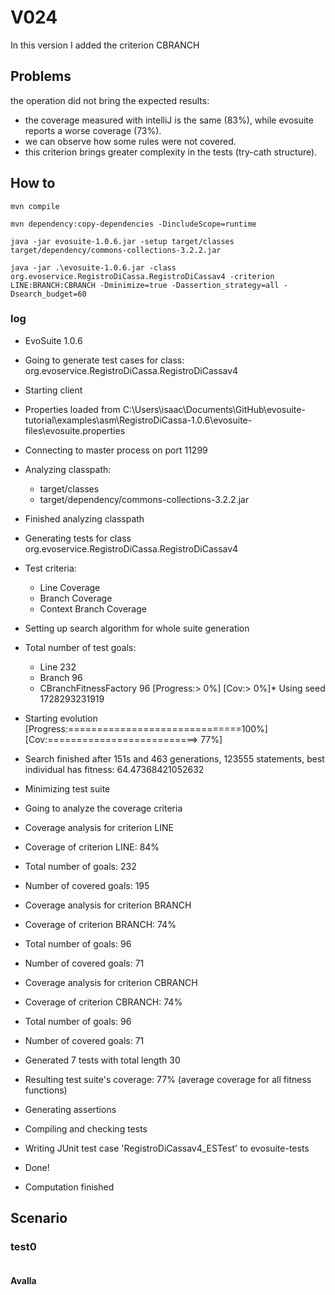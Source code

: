 # V024
In this version I added the criterion CBRANCH


## Problems

the operation did not bring the expected results:
- the coverage measured with intelliJ is the same (83%), while evosuite reports a worse coverage (73%).
- we can observe how some rules were not covered. 
- this criterion brings greater complexity in the tests (try-cath structure).

## How to
```shell
mvn compile
```
```shell
mvn dependency:copy-dependencies -DincludeScope=runtime
```
```shell
java -jar evosuite-1.0.6.jar -setup target/classes target/dependency/commons-collections-3.2.2.jar
```
```shell
java -jar .\evosuite-1.0.6.jar -class org.evoservice.RegistroDiCassa.RegistroDiCassav4 -criterion LINE:BRANCH:CBRANCH -Dminimize=true -Dassertion_strategy=all -Dsearch_budget=60
```

### log
* EvoSuite 1.0.6
* Going to generate test cases for class: org.evoservice.RegistroDiCassa.RegistroDiCassav4
* Starting client
* Properties loaded from C:\Users\isaac\Documents\GitHub\evosuite-tutorial\examples\asm\RegistroDiCassa-1.0.6\evosuite-files\evosuite.properties
* Connecting to master process on port 11299
* Analyzing classpath:
  - target/classes
  - target/dependency/commons-collections-3.2.2.jar
* Finished analyzing classpath
* Generating tests for class org.evoservice.RegistroDiCassa.RegistroDiCassav4
* Test criteria:
  - Line Coverage
  - Branch Coverage
  - Context Branch Coverage
* Setting up search algorithm for whole suite generation
* Total number of test goals:
  - Line 232
  - Branch 96
  - CBranchFitnessFactory 96
    [Progress:>                             0%] [Cov:>                                  0%]* Using seed 1728293231919
* Starting evolution
  [Progress:==============================100%] [Cov:==========================>        77%]
* Search finished after 151s and 463 generations, 123555 statements, best individual has fitness: 64.47368421052632
* Minimizing test suite
* Going to analyze the coverage criteria
* Coverage analysis for criterion LINE
* Coverage of criterion LINE: 84%
* Total number of goals: 232
* Number of covered goals: 195
* Coverage analysis for criterion BRANCH
* Coverage of criterion BRANCH: 74%
* Total number of goals: 96
* Number of covered goals: 71
* Coverage analysis for criterion CBRANCH
* Coverage of criterion CBRANCH: 74%
* Total number of goals: 96
* Number of covered goals: 71
* Generated 7 tests with total length 30
* Resulting test suite's coverage: 77% (average coverage for all fitness functions)
* Generating assertions
* Compiling and checking tests
* Writing JUnit test case 'RegistroDiCassav4_ESTest' to evosuite-tests
* Done!

* Computation finished

## Scenario
### test0
```
```
#### Avalla
```
```
